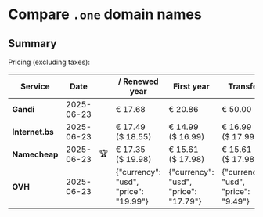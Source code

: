 # Compare `.one` domain names

## Summary

Pricing (excluding taxes):

| Service | Date |  | / Renewed year | First year | Transfer | Restoration |
|--|--|--|--|--|--|--|
| **Gandi** | 2025-06-23 |  | € 17.68 | € 20.86 | € 50.00 | € 110.64 |
| **Internet.bs** | 2025-06-23 |  | € 17.49<br>($ 18.55) | € 14.99<br>($ 16.99) | € 16.99<br>($ 17.99) | € 107.95<br>($ 106.49) |
| **Namecheap** | 2025-06-23 | 🏆 | € 17.35<br>($ 19.98) | € 15.61<br>($ 17.98) | € 15.61<br>($ 17.98) |  |
| **OVH** | 2025-06-23 |  | {"currency": "usd", "price": "19.99"} | {"currency": "usd", "price": "17.79"} | {"currency": "usd", "price": "9.49"} |  |

